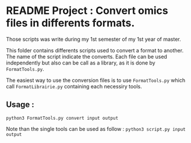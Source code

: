 # README Project : Convert omics files in differents formats.

Those scripts was write during my 1st semester of my 1st year of master.

This folder contains differents scripts used to convert a format to another. The name of the script indicate the converts.
Each file can be used independently but also can be call as a library, as it is done by `FormatTools.py`.

The easiest way to use the conversion files is to use `FormatTools.py` which call `FormatLibrairie.py` containing each necessiry tools.

## Usage :

`python3 FormatTools.py convert input output`

Note than the single tools can be used as follow : `python3 script.py input output`
